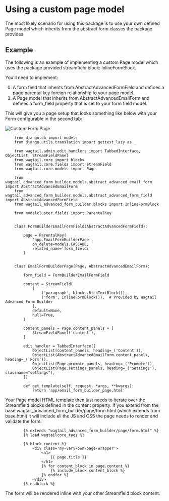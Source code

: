 # Using a custom page model

The most likely scenario for using this package is to use your own defined Page model which inherits from the 
abstract form classes the package provides. 

## Example

The following is an example of implementing a custom Page model which uses the package provided streamfield block: <span class='color-red'>InlineFormBlock</span>.

You'll need to implement:

0. A form field that inherits from <span class='color-red'>AbstractAdvancedFormField</span> and defines a page parental key foreign relationship to your page model.
0. A Page model that inherits from <span class='color-red'>AbstractAdvancedEmailForm</span> and defines a <span class='color-red'>form_field</span> property that is set to your form field model.

This will give you a page setup that looks something like below with your Form configurable in the second tab:

![Custom Form Page](../screenshots/custom-form-builder-page.png)


        from django.db import models
        from django.utils.translation import gettext_lazy as _

        from wagtail.admin.edit_handlers import TabbedInterface, ObjectList, StreamFieldPanel        
        from wagtail.core import blocks            
        from wagtail.core.fields import StreamField
        from wagtail.core.models import Page    
        
        from wagtail_advanced_form_builder.models.abstract_advanced_email_form import AbstractAdvancedEmailForm
        from wagtail_advanced_form_builder.models.abstract_advanced_form_field import AbstractAdvancedFormField
        from wagtail_advanced_form_builder.blocks import InlineFormBlock

        from modelcluster.fields import ParentalKey
                
        
        class FormBuilderEmailFormField(AbstractAdvancedFormField):
        
            page = ParentalKey(
                'app.EmailFormBuilderPage',
                on_delete=models.CASCADE,
                related_name='form_fields'
            )
        
                
        class EmailFormBuilderPage(Page, AbstractAdvancedEmailForm):
        
            form_field = FormBuilderEmailFormField
        
            content = StreamField(
                [
                    ('paragraph', blocks.RichTextBlock()),
                    ('form', InlineFormBlock()),  # Provided by Wagtail Advanced Form Builder
                ],   
                default=None,
                null=True,
            )
            
            content_panels = Page.content_panels + [
                StreamFieldPanel('content'),
            ]            
        
            edit_handler = TabbedInterface([
                ObjectList(content_panels, heading=_('Content')),
                ObjectList(AbstractAdvancedEmailForm.content_panels, heading=_('Form')),
                ObjectList(Page.promote_panels, heading=_('Promote')),
                ObjectList(Page.settings_panels, heading=_('Settings'), classname="settings"),
            ])
            
            def get_template(self, request, *args, **kwargs):
                return 'app/email_form_builder_page.html'
            
            
Your Page model HTML template then just needs to iterate over the Streamfield blocks defined in the content property. If
you extend from the base wagtail_advanced_form_builder/page/form.html (which extends from base.html) it will include all the JS and CSS the page needs to render and validate the form:

            {% extends "wagtail_advanced_form_builder/page/form.html" %}
            {% load wagtailcore_tags %}
            
            {% block content %}
                <div class='my-very-own-page-wrapper'>
                    <h1>
                        {{ page.title }}
                    </h1>
                    {% for content_block in page.content %}
                        {% include_block content_block %}
                    {% endfor %}
                </div>
            {% endblock %}
         
        
The form will be rendered inline with your other Streamfield block content.        
            
            
